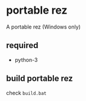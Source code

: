 # portable rez

A portable rez (Windows only)

## required
- python-3 

## build portable rez
check `build.bat`
